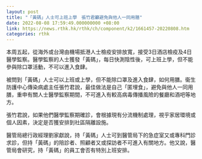 ```yaml
---
layout: post
title: "「黃碼」人士可上班上學　張竹君籲避免與他人一同用膳"
date: 2022-08-08 17:59:49.000000000 +08:00
link: https://news.rthk.hk/rthk/ch/component/k2/1661457-20220808.htm
categories: rthk
---
```


本周五起，從海外或台灣由機場抵港人士檢疫安排放寬，接受3日酒店檢疫及4日醫學監察。醫學監察的人士獲發「黃碼」，每日快測陰性後，可上班上學，但不能參與除口罩活動，不可以進入食肆。

被問到「黃碼」人士可以上班或上學，但不能除口罩及進入食肆，如何用膳。衞生防護中心傳染病處主任張竹君說，最佳做法是自己「匿埋食」，避免與他人一同用膳，重申有關人士醫學監察期間，不可進入有較高病毒傳播風險的餐廳和酒吧等地方。

張竹君說，如果他們醫學監察期確診，會根據現有分流機制處理，視乎家居環境或個人因素，決定是否獲安排到社區隔離設施。

醫管局總行政經理劉家獻說，持「黃碼」人士可到醫管局下的急症室又或專科門診求診，但持「黃碼」的陪診者、照顧者又或探訪者不可進入有關地方。他又說，醫管局會研究，持「黃碼」的員工會否有特別上班安排。
